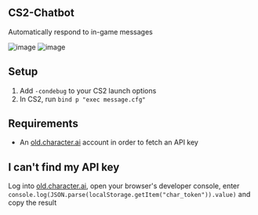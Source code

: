 ## CS2-Chatbot
Automatically respond to in-game messages

![image](https://github.com/skelcium/CS2-Chatbot/assets/141345390/1a35dba3-e5b5-4408-a73f-523ad6bdac5e)
![image](https://github.com/skel-sys/CS2-Chatbot/assets/141345390/9b8a3948-cf43-4960-a786-b87e83be4abb)

## Setup
1. Add `-condebug` to your CS2 launch options
2. In CS2, run `bind p "exec message.cfg"`

## Requirements
- An [old.character.ai](https://old.character.ai/) account in order to fetch an API key

## I can't find my API key
Log into [old.character.ai](https://old.character.ai/), open your browser's developer console, enter `console.log(JSON.parse(localStorage.getItem("char_token")).value)` and copy the result
